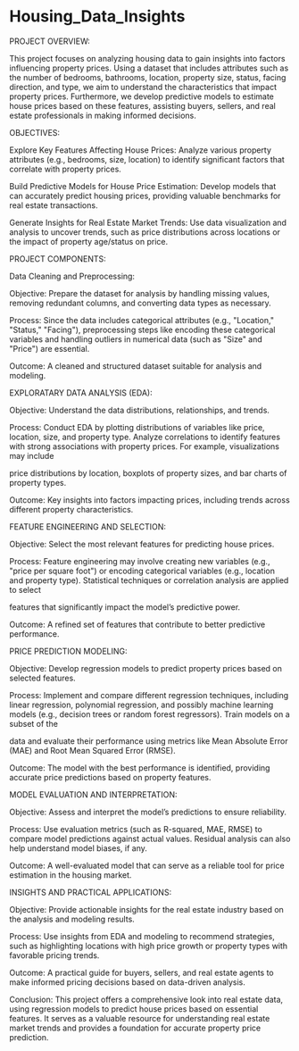 # Housing_Data_Insights
PROJECT OVERVIEW:

This project focuses on analyzing housing data to gain insights into factors influencing property prices. Using a dataset that includes attributes such as the number of bedrooms, bathrooms, location, property size, status, facing direction, and type, we aim to understand the characteristics that impact property prices. Furthermore, we develop predictive models to estimate house prices based on these features, assisting buyers, sellers, and real estate professionals in making informed decisions.

OBJECTIVES:

Explore Key Features Affecting House Prices: Analyze various property attributes (e.g., bedrooms, size, location) to identify significant factors that correlate with property prices.

Build Predictive Models for House Price Estimation: Develop models that can accurately predict housing prices, providing valuable benchmarks for real estate transactions.

Generate Insights for Real Estate Market Trends: Use data visualization and analysis to uncover trends, such as price distributions across locations or the impact of property age/status on price.

PROJECT COMPONENTS:

Data Cleaning and Preprocessing:

Objective: Prepare the dataset for analysis by handling missing values, removing redundant columns, and converting data types as necessary.

Process: Since the data includes categorical attributes (e.g., "Location," "Status," "Facing"), preprocessing steps like encoding these categorical variables and handling outliers in numerical data (such as "Size" and "Price") are essential.

Outcome: A cleaned and structured dataset suitable for analysis and modeling.

EXPLORATARY DATA ANALYSIS (EDA):

Objective: Understand the data distributions, relationships, and trends.

Process: Conduct EDA by plotting distributions of variables like price, location, size, and property type. Analyze correlations to identify features with strong associations with property prices. For example, visualizations may include 

price distributions by location, boxplots of property sizes, and bar charts of property types.

Outcome: Key insights into factors impacting prices, including trends across different property characteristics.

FEATURE ENGINEERING AND SELECTION:


Objective: Select the most relevant features for predicting house prices.

Process: Feature engineering may involve creating new variables (e.g., "price per square foot") or encoding categorical variables (e.g., location and property type). Statistical techniques or correlation analysis are applied to select 

features that significantly impact the model’s predictive power.

Outcome: A refined set of features that contribute to better predictive performance.


PRICE PREDICTION MODELING:


Objective: Develop regression models to predict property prices based on selected features.

Process: Implement and compare different regression techniques, including linear regression, polynomial regression, and possibly machine learning models (e.g., decision trees or random forest regressors). Train models on a subset of the 

data and evaluate their performance using metrics like Mean Absolute Error (MAE) and Root Mean Squared Error (RMSE).

Outcome: The model with the best performance is identified, providing accurate price predictions based on property features.


MODEL EVALUATION AND INTERPRETATION:


Objective: Assess and interpret the model’s predictions to ensure reliability.

Process: Use evaluation metrics (such as R-squared, MAE, RMSE) to compare model predictions against actual values. Residual analysis can also help understand model biases, if any.

Outcome: A well-evaluated model that can serve as a reliable tool for price estimation in the housing market.

INSIGHTS AND PRACTICAL APPLICATIONS:


Objective: Provide actionable insights for the real estate industry based on the analysis and modeling results.

Process: Use insights from EDA and modeling to recommend strategies, such as highlighting locations with high price growth or property types with favorable pricing trends.

Outcome: A practical guide for buyers, sellers, and real estate agents to make informed pricing decisions based on data-driven analysis.

Conclusion: This project offers a comprehensive look into real estate data, using regression models to predict house prices based on essential features. It serves as a valuable resource for understanding real estate market trends and provides a foundation for accurate property price prediction.
